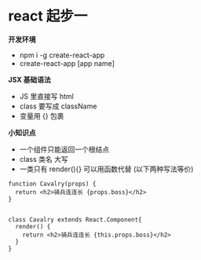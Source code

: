 # react 起步一



**开发环境**

* npm i -g create-react-app
* create-react-app \[app name\]

**JSX 基础语法**

* JS 里直接写 html
* class 要写成 className
* 变量用 {} 包裹

**小知识点**

* 一个组件只能返回一个根结点
* class 类名 大写
* 一类只有 render\(\){} 可以用函数代替 \(以下两种写法等价\)

```text
function Cavalry(props) {
  return <h2>骑兵连连长 {props.boss}</h2>
}


class Cavalry extends React.Component{
  render() {
    return <h2>骑兵连连长 {this.props.boss}</h2>
  }
}
```

